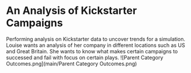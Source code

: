 # An Analysis of Kickstarter Campaigns
Performing analysis on Kickstarter data to uncover trends for a simulation. Louise wants an analysis of her company in different locations such as US and Great Britain. She wants to know what makes certain campaigns to successed and fail with focus on certain plays. 
![Parent Category Outcomes.png](main/Parent Category Outcomes.png)
